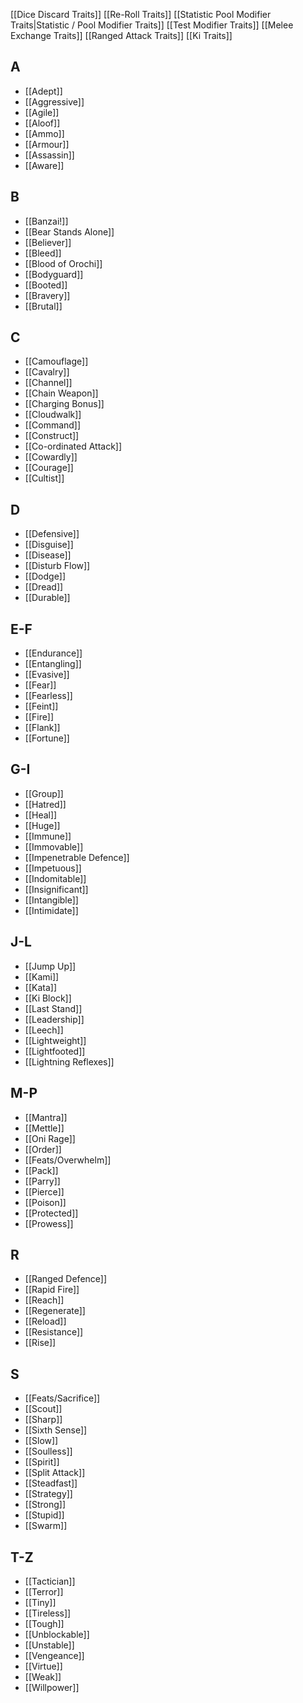 [[Dice Discard Traits]]
[[Re-Roll Traits]]
[[Statistic Pool Modifier Traits|Statistic / Pool Modifier Traits]]
[[Test Modifier Traits]]
[[Melee Exchange Traits]]
[[Ranged Attack Traits]]
[[Ki Traits]]
## A

- [[Adept]]
- [[Aggressive]]
- [[Agile]]
- [[Aloof]]
- [[Ammo]]
- [[Armour]]
- [[Assassin]]
- [[Aware]]
## B
- [[Banzai!]]
- [[Bear Stands Alone]]
- [[Believer]]
- [[Bleed]]
- [[Blood of Orochi]]
- [[Bodyguard]]
- [[Booted]]
- [[Bravery]]
- [[Brutal]]
## C
- [[Camouflage]]
- [[Cavalry]]
- [[Channel]]
- [[Chain Weapon]]
- [[Charging Bonus]]
- [[Cloudwalk]]
- [[Command]]
- [[Construct]]
- [[Co-ordinated Attack]]
- [[Cowardly]]
- [[Courage]]
- [[Cultist]]
## D
- [[Defensive]]
- [[Disguise]]
- [[Disease]]
- [[Disturb Flow]]
- [[Dodge]]
- [[Dread]]
- [[Durable]]
## E-F
- [[Endurance]]
- [[Entangling]]
- [[Evasive]]
- [[Fear]]
- [[Fearless]]
- [[Feint]]
- [[Fire]]
- [[Flank]]
- [[Fortune]]
## G-I
- [[Group]]
- [[Hatred]]
- [[Heal]]
- [[Huge]]
- [[Immune]]
- [[Immovable]]
- [[Impenetrable Defence]]
- [[Impetuous]]
- [[Indomitable]]
- [[Insignificant]]
- [[Intangible]]
- [[Intimidate]]
## J-L
- [[Jump Up]]
- [[Kami]]
- [[Kata]]
- [[Ki Block]]
- [[Last Stand]]
- [[Leadership]]
- [[Leech]]
- [[Lightweight]]
- [[Lightfooted]]
- [[Lightning Reflexes]]
## M-P
- [[Mantra]]
- [[Mettle]]
- [[Oni Rage]]
- [[Order]]
- [[Feats/Overwhelm]]
- [[Pack]]
- [[Parry]]
- [[Pierce]]
- [[Poison]]
- [[Protected]]
- [[Prowess]]
## R
- [[Ranged Defence]]
- [[Rapid Fire]]
- [[Reach]]
- [[Regenerate]]
- [[Reload]]
- [[Resistance]]
- [[Rise]]
## S
- [[Feats/Sacrifice]]
- [[Scout]]
- [[Sharp]]
- [[Sixth Sense]]
- [[Slow]]
- [[Soulless]]
- [[Spirit]]
- [[Split Attack]]
- [[Steadfast]]
- [[Strategy]]
- [[Strong]]
- [[Stupid]]
- [[Swarm]]
## T-Z
- [[Tactician]]
- [[Terror]]
- [[Tiny]]
- [[Tireless]]
- [[Tough]]
- [[Unblockable]]
- [[Unstable]]
- [[Vengeance]]
- [[Virtue]]
- [[Weak]]
- [[Willpower]]

